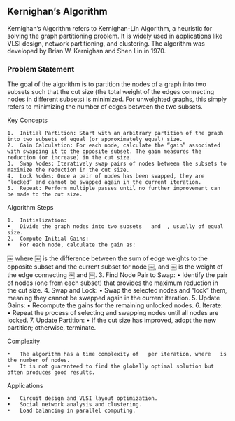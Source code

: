 ## Kernighan’s Algorithm

Kernighan’s Algorithm refers to Kernighan-Lin Algorithm, a heuristic for solving the graph partitioning problem. 
It is widely used in applications like VLSI design, network partitioning, and clustering. 
The algorithm was developed by Brian W. Kernighan and Shen Lin in 1970.

### Problem Statement

The goal of the algorithm is to partition the nodes of a graph into two subsets such that the cut size (the total weight of the edges connecting nodes in different subsets) is minimized. For unweighted graphs, this simply refers to minimizing the number of edges between the two subsets.

Key Concepts

	1.	Initial Partition: Start with an arbitrary partition of the graph into two subsets of equal (or approximately equal) size.
	2.	Gain Calculation: For each node, calculate the “gain” associated with swapping it to the opposite subset. The gain measures the reduction (or increase) in the cut size.
	3.	Swap Nodes: Iteratively swap pairs of nodes between the subsets to maximize the reduction in the cut size.
	4.	Lock Nodes: Once a pair of nodes has been swapped, they are “locked” and cannot be swapped again in the current iteration.
	5.	Repeat: Perform multiple passes until no further improvement can be made to the cut size.

Algorithm Steps

	1.	Initialization:
	•	Divide the graph nodes into two subsets ￼ and ￼, usually of equal size.
	2.	Compute Initial Gains:
	•	For each node, calculate the gain as:
￼
where ￼ is the difference between the sum of edge weights to the opposite subset and the current subset for node ￼, and ￼ is the weight of the edge connecting ￼ and ￼.
	3.	Find Node Pair to Swap:
	•	Identify the pair of nodes (one from each subset) that provides the maximum reduction in the cut size.
	4.	Swap and Lock:
	•	Swap the selected nodes and “lock” them, meaning they cannot be swapped again in the current iteration.
	5.	Update Gains:
	•	Recompute the gains for the remaining unlocked nodes.
	6.	Iterate:
	•	Repeat the process of selecting and swapping nodes until all nodes are locked.
	7.	Update Partition:
	•	If the cut size has improved, adopt the new partition; otherwise, terminate.

Complexity

	•	The algorithm has a time complexity of ￼ per iteration, where ￼ is the number of nodes.
	•	It is not guaranteed to find the globally optimal solution but often produces good results.

Applications

	•	Circuit design and VLSI layout optimization.
	•	Social network analysis and clustering.
	•	Load balancing in parallel computing.
